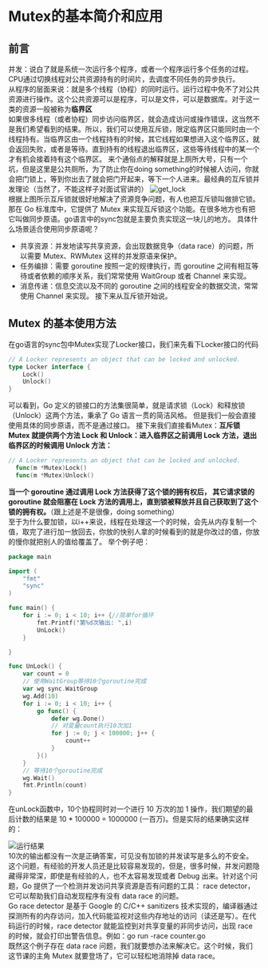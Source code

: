 # Mutex的基本简介和应用
## 前言
并发：说白了就是系统一次运行多个程序，或者一个程序运行多个任务的过程。CPU通过切换线程对公共资源持有的时间片，去调度不同任务的异步执行。  
从程序的层面来说：就是多个线程（协程）的同时运行。运行过程中免不了对公共资源进行操作。这个公共资源可以是程序，可以是文件，可以是数据库。对于这一类的资源一般被称为**临界区**  
如果很多线程（或者协程）同步访问临界区，就会造成访问或操作错误，这当然不是我们希望看到的结果。所以，我们可以使用互斥锁，限定临界区只能同时由一个线程持有。当临界区由一个线程持有的时候，其它线程如果想进入这个临界区，就会返回失败，或者是等待。直到持有的线程退出临界区，这些等待线程中的某一个才有机会接着持有这个临界区。 
来个通俗点的解释就是上厕所大号，只有一个坑，但是这里是公共厕所，为了防止你在doing something的时候被人访问，你就会把门锁上，等到你出去了就会把门开起来，等下一个人进来。最经典的互斥锁并发理论（当然了，不能这样子对面试官讲的）
![get_lock](https://s1.ax1x.com/2020/10/13/0h8uq0.jpg "协程根据锁获取资源")  
根据上图所示互斥锁就很好地解决了资源竞争问题，有人也把互斥锁叫做排它锁。那在 Go 标准库中，它提供了 Mutex 来实现互斥锁这个功能。在很多地方也有把它叫做同步原语。go语言中的sync包就是主要负责实现这一块儿的地方。
具体什么场景适合使用同步原语呢？
- 共享资源：并发地读写共享资源，会出现数据竞争（data race）的问题，所以需要 Mutex、RWMutex 这样的并发原语来保护。
- 任务编排：需要 goroutine 按照一定的规律执行，而 goroutine 之间有相互等待或者依赖的顺序关系，我们常常使用 WaitGroup 或者 Channel 来实现。
- 消息传递：信息交流以及不同的 goroutine 之间的线程安全的数据交流，常常使用 Channel 来实现。
接下来从互斥锁开始说。
## Mutex 的基本使用方法
在go语言的sync包中Mutex实现了Locker接口，我们来先看下Locker接口的代码
``` go
// A Locker represents an object that can be locked and unlocked.
type Locker interface {
	Lock()
	Unlock()
}
```
可以看到，Go 定义的锁接口的方法集很简单，就是请求锁（Lock）和释放锁（Unlock）这两个方法，秉承了 Go 语言一贯的简洁风格。
但是我们一般会直接使用具体的同步原语，而不是通过接口。
接下来我们直接看Mutex：**互斥锁 Mutex 就提供两个方法 Lock 和 Unlock：进入临界区之前调用 Lock 方法，退出临界区的时候调用 Unlock 方法：**
``` go
// A Locker represents an object that can be locked and unlocked.
  func(m *Mutex)Lock()
  func(m *Mutex)Unlock()
```
**当一个 goroutine 通过调用 Lock 方法获得了这个锁的拥有权后， 其它请求锁的 goroutine 就会阻塞在 Lock 方法的调用上，直到锁被释放并且自己获取到了这个锁的拥有权。**（跟上述是不是很像，doing something）  
至于为什么要加锁，以i++来说，线程在处理这一个的时候，会先从内存复制一个值，取完了进行加一放回去，你放的快别人拿的时候看到的就是你改过的值，你放的慢你就把别人的值给覆盖了。
举个例子吧：
``` go
package main

import (
	"fmt"
	"sync"
)

func main() {
	for i := 0; i < 10; i++ {//简单for循环
		fmt.Printf("第%d次输出: ",i)
		UnLock()
	}

}

func UnLock() {
	var count = 0
	// 使用WaitGroup等待10个goroutine完成
	var wg sync.WaitGroup
	wg.Add(10)
	for i := 0; i < 10; i++ {
		go func() {
			defer wg.Done()
			// 对变量count执行10次加1
			for j := 0; j < 100000; j++ {
				count++
			}
		}()
	}
	// 等待10个goroutine完成
	wg.Wait()
	fmt.Println(count)
}

```
在unLock函数中，10个协程同时对一个进行 10 万次的加 1 操作，我们期望的最后计数的结果是 10 * 100000 = 1000000 (一百万)。但是实际的结果确实这样的：  

![运行结果](https://s1.ax1x.com/2020/10/14/05TCjO.png "未加锁的运行结果")  
10次的输出都没有一次是正确答案，可见没有加锁的并发读写是多么的不安全。这个问题，有经验的开发人员还是比较容易发现的，但是，很多时候，并发问题隐藏得非常深，即使是有经验的人，也不太容易发现或者 Debug 出来。针对这个问题，Go 提供了一个检测并发访问共享资源是否有问题的工具： race detector，它可以帮助我们自动发现程序有没有 data race 的问题。  
Go race detector 是基于 Google 的 C/C++ sanitizers 技术实现的，编译器通过探测所有的内存访问，加入代码能监视对这些内存地址的访问（读还是写）。在代码运行的时候，race detector 就能监控到对共享变量的非同步访问，出现 race 的时候，就会打印出警告信息。例如：go run -race counter.go  
既然这个例子存在 data race 问题，我们就要想办法来解决它。这个时候，我们这节课的主角 Mutex 就要登场了，它可以轻松地消除掉 data race。